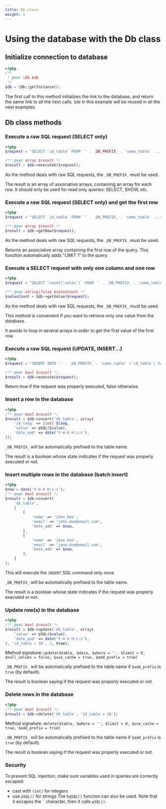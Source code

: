 ```yaml
---
title: Db class
weight: 1
---
```


# Using the database with the Db class

## Initialize connection to database

```php
<?php
/**
 * @var \Db $db
 */
$db = \Db::getInstance();
```

The first call to this method initializes the link to the database, and return the same link to all the next calls.
`$db` in this example will be reused in all the next examples.

## Db class methods

### Execute a raw SQL request (SELECT only)

```php
<?php
$request = 'SELECT `id_table` FROM `' . _DB_PREFIX_ . 'some_table` ...';

/** @var array $result */
$result = $db->executeS($request);
```

As the method deals with raw SQL requests, the `_DB_PREFIX_` must be used.

The result is an array of associative arrays, containing an array for each row.
It should only be used for read only queries: SELECT, SHOW, etc.

### Execute a raw SQL request (SELECT only) and get the first row

```php
<?php
$request = "SELECT `id_table` FROM `' . _DB_PREFIX_ . 'some_table` ...";

/** @var array $result */
$result = $db->getRow($request);
```

As the method deals with raw SQL requests, the `_DB_PREFIX_` must be used.

Returns an associative array containing the first row of the query.
This function automatically adds "LIMIT 1" to the query.

### Execute a SELECT request with only one column and one row

```php
<?php
$request = "SELECT `count('sales')` FROM `' . _DB_PREFIX_ . 'some_table` ...";

/** @var string|false $salesCount */
$salesCount = $db->getValue($request);
```

As the method deals with raw SQL requests, the `_DB_PREFIX_` must be used.

This method is convenient if you want to retrieve only one value from the database.

It avoids to loop in several arrays in order to get the first value of the first row.

### Execute a raw SQL request (UPDATE, INSERT...)

```php
<?php
$request = "INSERT INTO `' . _DB_PREFIX_ . 'some_table` (`id_table`) VALUES (10)";

/** @var bool $result */
$result = $db->execute($request);
```

Return true if the request was properly executed, false otherwise.

### Insert a row in the database

```php
<?php
/** @var bool $result */
$result = $db->insert('db_table', array(
    'id_lang' => (int) $lang,
    'value' => pSQL($value),
    'date_upd' => date('Y-m-d H:i:s'),
));
```

`_DB_PREFIX_` will be automatically prefixed to the table name.

The result is a boolean whose state indicates if the request was properly executed or not.

### Insert multiple rows in the database (batch insert)

```php
<?php
$now = date('Y-m-d H:i:s');
/** @var bool $result */
$result = $db->insert(
    'db_table',
    [
        [
            'name' => 'John Doe',
            'email' => 'john.doe@email.com',
            'date_add' => $now,
        ],
        [
            'name' => 'Jane Doe',
            'email' => 'jane.doe@email.com',
            'date_add' => $now,
        ],
    ]
);
```
This will execute the `INSERT` SQL command only once.

`_DB_PREFIX_` will be automatically prefixed to the table name.

The result is a boolean whose state indicates if the request was properly executed or not.


### Update row(s) in the database

```php
<?php
/** @var bool $result */
$result = $db->update('db_table', array(
    'value' => pSQL($value),
    'date_upd' => date('Y-m-d H:i:s'),
), 'id_table = 10', 1, true);
```
Method signature: `update($table, $data, $where = '', $limit = 0, $null_values = false, $use_cache = true, $add_prefix = true)`

`_DB_PREFIX_` will be automatically prefixed to the table name if `$add_prefix` is `true` (by default).

The result is boolean saying if the request was properly executed or not.

### Delete rows in the database

```php
<?php
/** @var bool $result */
$result = $db->delete('db_table', 'id_table = 10');
```
Method signature: `delete($table, $where = '', $limit = 0, $use_cache = true, $add_prefix = true)`

`_DB_PREFIX_` will be automatically prefixed to the table name if `$add_prefix` is `true` (by default).

The result is boolean saying if the request was properly executed or not.

### Security

To prevent SQL injection, make sure variables used in queries are correctly escaped: 
 * cast with `(int)` for integers
 * use `pSQL()` for strings
The `bqSQL()` function can also be used. Note that it escapes the ``` ` ``` character, then it calls `pSQL()`.

